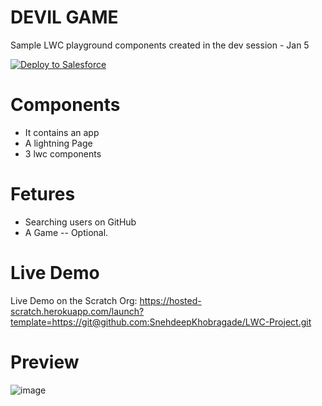 # DEVIL GAME
 Sample LWC playground components created in the dev session - Jan 5
 
<a href="https://githubsfdeploy.herokuapp.com">
  <img alt="Deploy to Salesforce"
       src="https://raw.githubusercontent.com/afawcett/githubsfdeploy/master/deploy.png">
</a>

# Components 
 - It contains an app 
 - A lightning Page
 - 3 lwc components 

# Fetures 
 - Searching users on GitHub
 - A Game -- Optional.

 
# Live Demo
Live Demo on the Scratch Org: https://hosted-scratch.herokuapp.com/launch?template=https://git@github.com:SnehdeepKhobragade/LWC-Project.git

# Preview

![image](https://user-images.githubusercontent.com/121805476/217161317-636560bf-8770-4bcd-92a7-313a8f18dd65.png)


